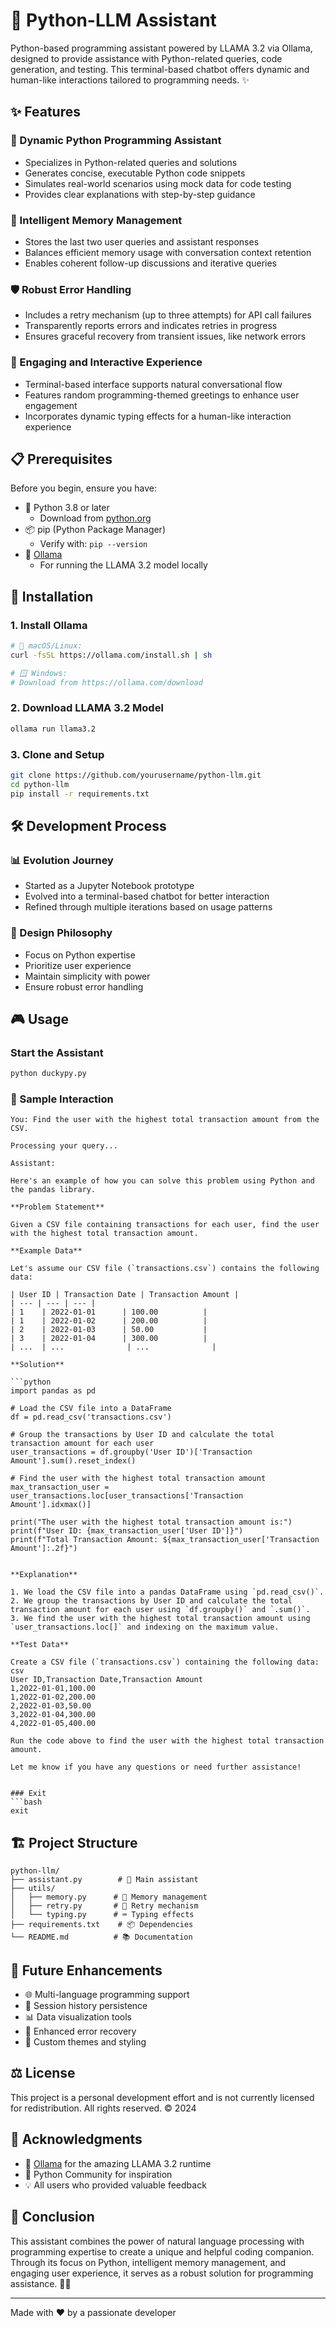 # 🤖 Python-LLM Assistant

Python-based programming assistant powered by LLAMA 3.2 via Ollama, designed to provide assistance with Python-related queries, code generation, and testing. This terminal-based chatbot offers dynamic and human-like interactions tailored to programming needs. ✨

## ✨ Features

### 🐍 Dynamic Python Programming Assistant
- Specializes in Python-related queries and solutions
- Generates concise, executable Python code snippets
- Simulates real-world scenarios using mock data for code testing
- Provides clear explanations with step-by-step guidance

### 🧠 Intelligent Memory Management
- Stores the last two user queries and assistant responses
- Balances efficient memory usage with conversation context retention
- Enables coherent follow-up discussions and iterative queries

### 🛡️ Robust Error Handling
- Includes a retry mechanism (up to three attempts) for API call failures
- Transparently reports errors and indicates retries in progress
- Ensures graceful recovery from transient issues, like network errors

### 💫 Engaging and Interactive Experience
- Terminal-based interface supports natural conversational flow
- Features random programming-themed greetings to enhance user engagement
- Incorporates dynamic typing effects for a human-like interaction experience

## 📋 Prerequisites

Before you begin, ensure you have:

- 🐍 Python 3.8 or later
  - Download from [python.org](https://python.org)
- 📦 pip (Python Package Manager)
  - Verify with: `pip --version`
- 🚀 [Ollama](https://ollama.com)
  - For running the LLAMA 3.2 model locally

## 🚀 Installation

### 1. Install Ollama
```bash
# 🍎 macOS/Linux:
curl -fsSL https://ollama.com/install.sh | sh

# 🪟 Windows:
# Download from https://ollama.com/download
```

### 2. Download LLAMA 3.2 Model
```bash
ollama run llama3.2
```

### 3. Clone and Setup
```bash
git clone https://github.com/yourusername/python-llm.git
cd python-llm
pip install -r requirements.txt
```

## 🛠️ Development Process

### 📊 Evolution Journey
- Started as a Jupyter Notebook prototype
- Evolved into a terminal-based chatbot for better interaction
- Refined through multiple iterations based on usage patterns

### 🎯 Design Philosophy
- Focus on Python expertise
- Prioritize user experience
- Maintain simplicity with power
- Ensure robust error handling

## 🎮 Usage

### Start the Assistant
```bash
python duckypy.py
```

### 💬 Sample Interaction
```
You: Find the user with the highest total transaction amount from the CSV.

Processing your query...

Assistant:

Here's an example of how you can solve this problem using Python and the pandas library.

**Problem Statement**

Given a CSV file containing transactions for each user, find the user with the highest total transaction amount.

**Example Data**

Let's assume our CSV file (`transactions.csv`) contains the following data:

| User ID | Transaction Date | Transaction Amount |
| --- | --- | --- |
| 1    | 2022-01-01      | 100.00          |
| 1    | 2022-01-02      | 200.00          |
| 2    | 2022-01-03      | 50.00           |
| 3    | 2022-01-04      | 300.00          |
| ...  | ...              | ...              |

**Solution**

```python
import pandas as pd

# Load the CSV file into a DataFrame
df = pd.read_csv('transactions.csv')

# Group the transactions by User ID and calculate the total transaction amount for each user
user_transactions = df.groupby('User ID')['Transaction Amount'].sum().reset_index()

# Find the user with the highest total transaction amount
max_transaction_user = user_transactions.loc[user_transactions['Transaction Amount'].idxmax()]

print("The user with the highest total transaction amount is:")
print(f"User ID: {max_transaction_user['User ID']}")
print(f"Total Transaction Amount: ${max_transaction_user['Transaction Amount']:.2f}")


**Explanation**

1. We load the CSV file into a pandas DataFrame using `pd.read_csv()`.
2. We group the transactions by User ID and calculate the total transaction amount for each user using `df.groupby()` and `.sum()`.
3. We find the user with the highest total transaction amount using `user_transactions.loc[]` and indexing on the maximum value.

**Test Data**

Create a CSV file (`transactions.csv`) containing the following data:
csv
User ID,Transaction Date,Transaction Amount
1,2022-01-01,100.00
1,2022-01-02,200.00
2,2022-01-03,50.00
3,2022-01-04,300.00
4,2022-01-05,400.00

Run the code above to find the user with the highest total transaction amount.

Let me know if you have any questions or need further assistance!


### Exit
```bash
exit
```

## 🏗️ Project Structure
```
python-llm/
├── assistant.py        # 🎯 Main assistant
├── utils/
│   ├── memory.py      # 🧠 Memory management
│   ├── retry.py       # 🔄 Retry mechanism
│   └── typing.py      # ⌨️ Typing effects
├── requirements.txt    # 📦 Dependencies
└── README.md          # 📚 Documentation
```

## 🚀 Future Enhancements

- 🌐 Multi-language programming support
- 💾 Session history persistence
- 📊 Data visualization tools
- 🔄 Enhanced error recovery
- 🎨 Custom themes and styling

## ⚖️ License

This project is a personal development effort and is not currently licensed for redistribution. All rights reserved. ©️ 2024

## 🙏 Acknowledgments

- 🚀 [Ollama](https://ollama.com) for the amazing LLAMA 3.2 runtime
- 🐍 Python Community for inspiration
- 💡 All users who provided valuable feedback

## 🎯 Conclusion

This assistant combines the power of natural language processing with programming expertise to create a unique and helpful coding companion. Through its focus on Python, intelligent memory management, and engaging user experience, it serves as a robust solution for programming assistance. 🚀✨

---
Made with ❤️ by a passionate developer
